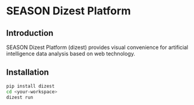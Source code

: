 # SEASON Dizest Platform

## Introduction

SEASON Dizest Platform (dizest) provides visual convenience for artificial intelligence data analysis based on web technology.

## Installation

```bash
pip install dizest
cd <your-workspace>
dizest run
```
